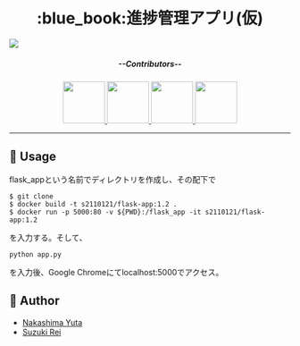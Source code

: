 <h1 align=center>:blue_book:進捗管理アプリ(仮)</h1>

<img src="https://wp.notepm.jp/wp-content/uploads/2020/03/project-tool.jpg">

<h5 align=center>--Contributors--</h5>
<p align=center>
<a href="https://github.com/nakashi94">
  <img src="https://avatars.githubusercontent.com/u/87302837?" width=75>
</a>
<a href="https://github.com/Rei-Suzuki1729">
  <img src="https://avatars.githubusercontent.com/u/83030439?" width=75>
</a>
<a href="https://github.com/crazymonkeybanana">
  <img src="https://avatars.githubusercontent.com/u/82359359?" width=75>
</a>
<a href="https://github.com/GureGorii">
  <img src="https://avatars.githubusercontent.com/u/81224242?" width=75>
</a>
</p>

***

## :speech_balloon: Usage
<p>flask_appという名前でディレクトリを作成し、その配下で</p>

    $ git clone
    $ docker build -t s2110121/flask-app:1.2 .
    $ docker run -p 5000:80 -v ${PWD}:/flask_app -it s2110121/flask-app:1.2
    
<p>を入力する。そして、</p>

`python app.py`

<p>を入力後、Google Chromeにてlocalhost:5000でアクセス。</p>

## :eyes: Author
* <a href="https://github.com/nakashi94">Nakashima Yuta</a>
* <a href="https://github.com/Rei-Suzuki1729">Suzuki Rei</a>
